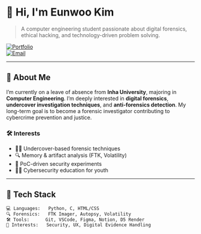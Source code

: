 # 👋 Hi, I'm Eunwoo Kim

> A computer engineering student passionate about digital forensics, ethical hacking, and technology-driven problem solving.

[![Portfolio](https://img.shields.io/badge/Notion-Portfolio-000000?style=flat&logo=notion&logoColor=white)](https://www.notion.so/KIM-EUN-WOO-Portfolio-1fa225fd7acf80bc9009f4cca2772d6d?pvs=12)  
[![Email](https://img.shields.io/badge/Email-rlo.lo.dev@gmail.com-red?style=flat&logo=gmail)](mailto:ewid1201@naver.com)

---

## 🚀 About Me

I’m currently on a leave of absence from **Inha University**, majoring in **Computer Engineering**. I’m deeply interested in **digital forensics**, **undercover investigation techniques**, and **anti-forensics detection**. My long-term goal is to become a forensic investigator contributing to cybercrime prevention and justice.

### 🛠️ Interests
- 🕵️‍♀️ Undercover-based forensic techniques  
- 🔍 Memory & artifact analysis (FTK, Volatility)  
- 🧪 PoC-driven security experiments  
- 🧑‍🏫 Cybersecurity education for youth  

---

## 🧰 Tech Stack

```bash
💻 Languages:   Python, C, HTML/CSS  
🔍 Forensics:   FTK Imager, Autopsy, Volatility  
🛠️ Tools:      Git, VSCode, Figma, Notion, D5 Render  
🧠 Interests:   Security, UX, Digital Evidence Handling
